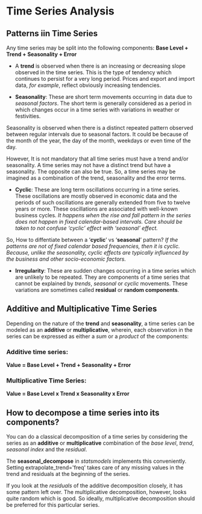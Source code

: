 # Time Series Analysis

## Patterns iin Time Series
Any time series may be split into the following components: __Base Level + Trend + Seasonality + Error__

* A __trend__ is observed when there is an increasing or decreasing slope observed in the time series. This is the type of tendency which continues to persist for a very long period. Prices and export and import data, _for example_, reflect obviously increasing tendencies.

* __Seasonality__: These are short term movements occurring in data due to _seasonal factors_. The short term is generally considered as a period in which changes occur in a time series with variations in weather or festivities.

Seasonality is observed when there is a distinct repeated pattern observed between regular intervals due to seasonal factors. It could be because of the month of the year, the day of the month, weekdays or even time of the day.

However, It is not mandatory that all time series must have a trend and/or seasonality. A time series may not have a distinct trend but have a seasonality. The opposite can also be true. So, a time series may be imagined as a combination of the trend, seasonality and the error terms.

* __Cyclic__:  These are long term oscillations occurring in a time series. These oscillations are mostly observed in economic data and the periods of such oscillations are generally extended from five to twelve years or more. These oscillations are associated with well-known business cycles. _It happens when the rise and fall pattern in the series does not happen in fixed calendar-based intervals. Care should be taken to not confuse ‘cyclic’ effect with ‘seasonal’ effect._

So, How to diffentiate between a ‘__cyclic__’ vs ‘__seasonal__’ pattern? _If the patterns are not of fixed calendar based frequencies, then it is cyclic. Because, unlike the seasonality, cyclic effects are typically influenced by the business and other socio-economic factors._

* __Irregularity__: These are sudden changes occurring in a time series which are unlikely to be repeated. They are components of a time series that cannot be explained by _trends_, _seasonal_ or _cyclic_ movements. These variations are sometimes called __residual__ or __random components__.

## Additive and Multiplicative Time Series
Depending on the nature of the __trend__ and __seasonality__, a time series can be modeled as an __additive__ or __multiplicative__, wherein, each observation in the series can be expressed as either a _sum_ or a _product_ of the components:

### Additive time series:
__Value = Base Level + Trend + Seasonality + Error__
### Multiplicative Time Series:
__Value = Base Level x Trend x Seasonality x Error__

## How to decompose a time series into its components?
You can do a classical decomposition of a time series by considering the series as an __additive__ or __multiplicative__ combination of the _base level_, _trend_, _seasonal index_ and the _residual_. 

The __seasonal_decompose__ in _statsmodels_ implements this conveniently. Setting extrapolate_trend='freq' takes care of any missing values in the trend and residuals at the beginning of the series.

If you look at the _residuals_ of the additive decomposition closely, it has some pattern left over. The multiplicative decomposition, however, looks quite random which is good. So ideally, multiplicative decomposition should be preferred for this particular series.